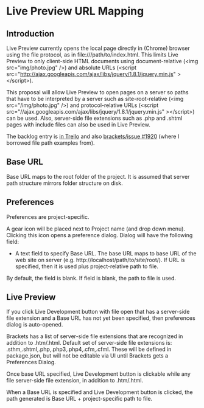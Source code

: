 # Live Preview URL Mapping

## Introduction

Live Preview currently opens the local page directly in (Chrome) browser using the file protocol, as in file:///path/to/index.html. This limits Live Preview to only client-side HTML documents using document-relative (&lt;img src="img/photo.jpg" /&gt;) and absolute URLs (&lt;script src="http://ajax.googleapis.com/ajax/libs/jquery/1.8.1/jquery.min.js" &gt;&lt;/script&gt;).

This proposal will allow Live Preview to open pages on a server so paths that have to be interpreted by a server such as site-root-relative (&lt;img src="/img/photo.jpg" /&gt;) and protocol-relative URLs (&lt;script src="//ajax.googleapis.com/ajax/libs/jquery/1.8.1/jquery.min.js" &gt;&lt;/script&gt;) can be used. Also, server-side file extensions such as .php and .shtml pages with include files can also be used in Live Preview.

The backlog entry is [in Trello](https://trello.com/card/3-url-mapping-for-live-development/4f90a6d98f77505d7940ce88/664) and also [brackets/issue #1920](https://github.com/adobe/brackets/issues/1920) (where I borrowed file path examples from).

## Base URL

Base URL maps to the root folder of the project. It is assumed that server path structure mirrors folder structure on disk.

## Preferences

Preferences are project-specific.

A gear icon will be placed next to Project name (and drop down menu). Clicking this icon opens a preference dialog. Dialog will have the following field:

* A text field to specify Base URL. The base URL maps to base URL of the web site on server (e.g. http://localhost/path/to/site/root/). If URL is specified, then it is used plus project-relative path to file.

By default, the field is blank. If field is blank, the path to file is used.

## Live Preview

If you click Live Development button with file open that has a server-side file extension and a Base URL has not yet been specified, then preferences dialog is auto-opened.

Brackets has a list of server-side file extensions that are recognized in addition to .htm/.html. Default set of server-side file extensions is: .sthm,.shtml,.php,.php3,.php4,.cfm,.cfml. These will be defined in package.json, but will not be editable via UI until Brackets gets a Preferences Dialog.

Once base URL specified, Live Development button is clickable while any file server-side file extension, in addition to .htm/.html.

When a Base URL is specified and Live Development button is clicked, the path generated is Base URL + project-specific path to file.
